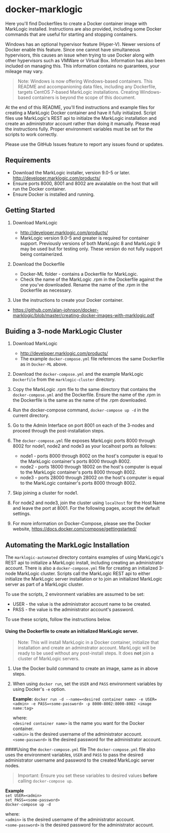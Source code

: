 # docker-marklogic
Here you'll find Dockerfiles to create a Docker container image with MarkLogic installed. Instructions are also provided, including some Docker commands that are useful for starting and stopping containers.

Windows has an optional hypervisor feature (Hyper-V). Newer versions of Docker enable this feature. Since one cannot have simultaneous hypervisors, this causes an issue when trying to use Docker along with other hypervisors such as VMWare or Virtual Box. Information has also been included on managing this. This information contains no guarantees, your mileage may vary.  

> Note: Windows is now offering Windows-based containers. This README and accompanioning data files, including any Dockerfile, targets CentOS 7-based MarkLogic installations. Creating Windows-based containers is beyond the scope of this document.

At the end of this README, you'll find instructions and example files for creating a MarkLogic Docker container and have it fully initialzed. Script files use MarkLogic's REST api to initialze the MarkLogic installation and create an administrator account rather than doing it manually. Please read the instructions fully. Proper environment variables must be set for the scripts to work correctly.

Please use the GitHub Issues feature to report any issues found or updates.

## Requirements
* Download the MarkLogic installer, version 9.0-5 or later. <http://developer.marklogic.com/products/>
* Ensure ports 8000, 8001 and 8002 are avaialable on the host that will run the Docker container.
* Ensure Docker is installed and running.

## Getting Started
1. Download MarkLogic
    * <http://developer.marklogic.com/products/>
    * MarkLogic version 9.0-5 and greater is required for container support. Previously versions of both MarkLogic 8 and MarkLogic 9 may be used but for testing only. These version do not fully support being containerized.

2. Download the Dockerfile
      * Docker-ML folder - contains a Dockerfile for MarkLogic.
      * Check the name of the MarkLogic .rpm in the Dockerfile against the one you've downloaded. Rename the name of the .rpm in the Dockerfile as necessary.

3. Use the instructions to create your Docker container.
  * <https://github.com/alan-johnson/docker-marklogic/blob/master/creating-docker-images-with-marklogic.pdf>

## Buiding a 3-node MarkLogic Cluster
1. Download MarkLogic
   * <http://developer.marklogic.com/products/>
   * The example `docker-compose.yml` file references the same Dockerfile as in `Docker-ML` above.

2. Download the `docker-compose.yml` and the example MarkLogic  `Dockerfile` from the `marklogic-cluster` directory.

3. Copy the MarkLogic .rpm file to the same directory that contains the `docker-compose.yml` and the Dockerfile. Ensure the name of the .rpm in the Dockerfile is the same as the name of the .rpm downloaded.

4. Run the docker-compose command, `docker-compose up -d` in the current directory.

5. Go to the Admin Interface on port 8001 on each of the 3-nodes and proceed through the post-installation steps.

6. The `docker-compose.yml` file exposes MarkLogic ports 8000 through 8002 for node1, node2 and node3 as your localhost ports as follows:
	* node1 - ports 8000 through 8002 on the host's computer is equal to the MarkLogic container's ports 8000 through 8002.
	* node2 - ports 18000 through 18002 on the host's computer is equal to the MarkLogic container's ports 8000 through 8002.
	* node3 - ports 28000 through 28002 on the host's computer is equal to the MarkLogic container's ports 8000 through 8002.

7. Skip joining a cluster for node1.

8. For node2 and node3, join the cluster using `localhost` for the Host Name and leave the port at 8001. For the following pages, accept the  default settings.

9. For more information on Docker-Compose, please see the Docker website, <https://docs.docker.com/compose/gettingstarted/>

## Automating the MarkLogic Installation
The `marklogic-automated` directory contains examples of using MarkLogic's REST api to initialize a MarkLogic install, including creating an administrator account. There is also a `docker-compose.yml` file for creating an initialized 3-node MarkLogic cluster. Scripts call the MarkLogic REST api to either initialize the MarkLogic server installation or to join an initialized MarkLogic server as part of a MarkLogic cluster.

To use the scripts, 2 environment variables are assumed to be set:

* USER - the value is the administrator account name to be created.
* PASS - the value is the administrator account's password.

To use these scripts, follow the instructions below.

#### Using the Dockerfile to create an initialized MarkLogic server.
>Note: This will install MarkLogic in a Docker container, initialize that installation and create an adminstrator account. MarkLogic will be ready to be used without any post-install steps. It does **not** join a cluster of MarkLogic servers.

1. Use the Docker build command to create an image, same as in above steps.
2. When using `docker run`, set the `USER` and `PASS` environment variables by using Docker's `-e` option.


	**Example:**
	`docker run -d --name=<desired container name> -e USER=<admin> -e PASS=<some-password> -p 8000-8002:8000-8002 <image name:tag>`

	where:  
	`<desired container name>` is the name you want for the Docker container.  
	`<admin>` is the desired username of the administrator account.  
	`<some-password>` is the desired password for the administrator account.

####Using the `docker-compose.yml` file
The `docker-compose.yml` file also uses the environment variables, `USER` and `PASS` to pass the desired administrator username and password to the created MarkLogic server nodes.
>Important: Ensure you set these variables to desired values **before** calling `docker-compose up`.

**Example**  
`set USER=<admin>`  
`set PASS=<some-password>`  
`docker-compose up -d`  

where:  
`<admin>` is the desired username of the administrator account.  
`<some-password>` is the desired password for the administrator account.
